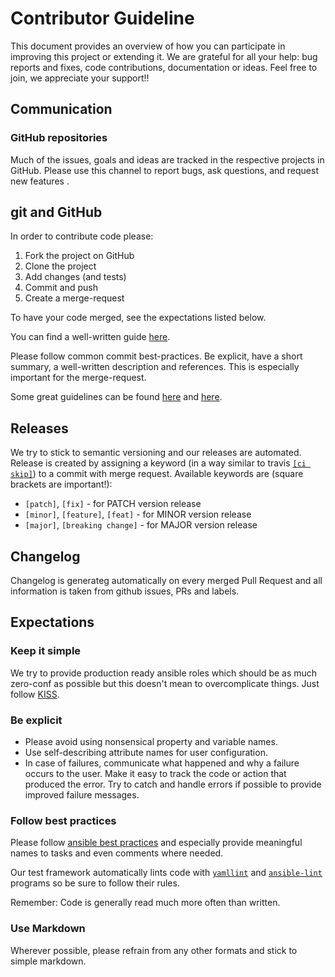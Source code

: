 # Contributor Guideline

This document provides an overview of how you can participate in improving this project or extending it. We are
grateful for all your help: bug reports and fixes, code contributions, documentation or ideas. Feel free to join, we
appreciate your support!!

## Communication

### GitHub repositories

Much of the issues, goals and ideas are tracked in the respective projects in GitHub. Please use this channel to report
bugs, ask questions, and request new features .

## git and GitHub

In order to contribute code please:

1. Fork the project on GitHub
2. Clone the project
3. Add changes (and tests)
4. Commit and push
5. Create a merge-request

To have your code merged, see the expectations listed below.

You can find a well-written guide [here](https://help.github.com/articles/fork-a-repo).

Please follow common commit best-practices. Be explicit, have a short summary, a well-written description and
references. This is especially important for the merge-request.

Some great guidelines can be found [here](https://wiki.openstack.org/wiki/GitCommitMessages) and
[here](http://robots.thoughtbot.com/5-useful-tips-for-a-better-commit-message).

## Releases

We try to stick to semantic versioning and our releases are automated. Release is created by assigning a keyword (in a
way similar to travis [`[ci skip]`](https://docs.travis-ci.com/user/customizing-the-build#Skipping-a-build)) to a
commit with merge request. Available keywords are (square brackets are important!):

* `[patch]`, `[fix]` - for PATCH version release
* `[minor]`, `[feature]`, `[feat]` - for MINOR version release
* `[major]`, `[breaking change]` - for MAJOR version release

## Changelog

Changelog is generateg automatically on every merged Pull Request and all information is taken from github issues, PRs
and labels.

## Expectations

### Keep it simple

We try to provide production ready ansible roles which should be as much zero-conf as possible but this doesn't mean to
overcomplicate things. Just follow [KISS](https://en.wikipedia.org/wiki/KISS_principle).

### Be explicit

* Please avoid using nonsensical property and variable names.
* Use self-describing attribute names for user configuration.
* In case of failures, communicate what happened and why a failure occurs to the user. Make it easy to track the code
or action that produced the error. Try to catch and handle errors if possible to provide improved failure messages.

### Follow best practices

Please follow [ansible best practices](http://docs.ansible.com/ansible/latest/playbooks_best_practices.html) and
especially provide meaningful names to tasks and even comments where needed.

Our test framework automatically lints code with [`yamllint`](https://yamllint.readthedocs.io) and
[`ansible-lint`](https://github.com/willthames/ansible-lint) programs so be sure to follow their rules.

Remember: Code is generally read much more often than written.

### Use Markdown

Wherever possible, please refrain from any other formats and stick to simple markdown.
